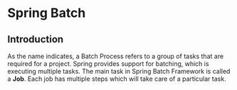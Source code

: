 # Spring Batch

## Introduction
<div>
    <p>As the name indicates, a Batch Process refers to a group of tasks that are required for a project. Spring provides support for batching, which is executing multiple tasks. The main task in Spring Batch Framework is called a <b>Job</b>. Each job has multiple steps which will take care of a particular task.</p>
</div>